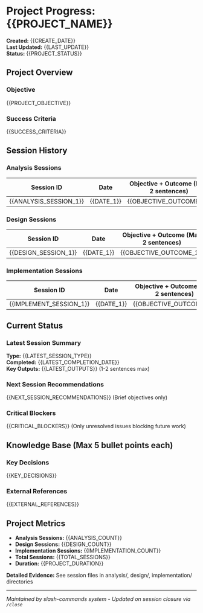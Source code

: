 # Project Progress: {{PROJECT_NAME}}

<!-- CONCISENESS RULES: Target 50-75 lines total, never exceed 100 lines -->
<!-- Use "See [session-file]" for detailed evidence instead of duplication -->

**Created:** {{CREATE_DATE}}  
**Last Updated:** {{LAST_UPDATE}}  
**Status:** {{PROJECT_STATUS}}

## Project Overview
### Objective
{{PROJECT_OBJECTIVE}}

### Success Criteria  
{{SUCCESS_CRITERIA}}

## Session History

### Analysis Sessions
| Session ID | Date | Objective + Outcome (Max 2 sentences) | Status |
|------------|------|---------------------------------------|--------|
| {{ANALYSIS_SESSION_1}} | {{DATE_1}} | {{OBJECTIVE_OUTCOME_1}} | {{STATUS_1}} |

### Design Sessions  
| Session ID | Date | Objective + Outcome (Max 2 sentences) | Status |
|------------|------|---------------------------------------|--------|
| {{DESIGN_SESSION_1}} | {{DATE_1}} | {{OBJECTIVE_OUTCOME_1}} | {{STATUS_1}} |

### Implementation Sessions
| Session ID | Date | Objective + Outcome (Max 2 sentences) | Status |
|------------|------|---------------------------------------|--------|
| {{IMPLEMENT_SESSION_1}} | {{DATE_1}} | {{OBJECTIVE_OUTCOME_1}} | {{STATUS_1}} |

## Current Status
### Latest Session Summary
**Type:** {{LATEST_SESSION_TYPE}}  
**Completed:** {{LATEST_COMPLETION_DATE}}  
**Key Outputs:** {{LATEST_OUTPUTS}} (1-2 sentences max)

### Next Session Recommendations
{{NEXT_SESSION_RECOMMENDATIONS}} (Brief objectives only)

### Critical Blockers
{{CRITICAL_BLOCKERS}} (Only unresolved issues blocking future work)

## Knowledge Base (Max 5 bullet points each)
### Key Decisions
{{KEY_DECISIONS}} 
<!-- Architecture choices, technology selections, design patterns only -->

### External References  
{{EXTERNAL_REFERENCES}}
<!-- Links to documentation, APIs, external dependencies only -->

## Project Metrics
- **Analysis Sessions:** {{ANALYSIS_COUNT}}
- **Design Sessions:** {{DESIGN_COUNT}}  
- **Implementation Sessions:** {{IMPLEMENTATION_COUNT}}
- **Total Sessions:** {{TOTAL_SESSIONS}}
- **Duration:** {{PROJECT_DURATION}}

**Detailed Evidence:** See session files in analysis/, design/, implementation/ directories

---
*Maintained by slash-commands system - Updated on session closure via `/close`*
